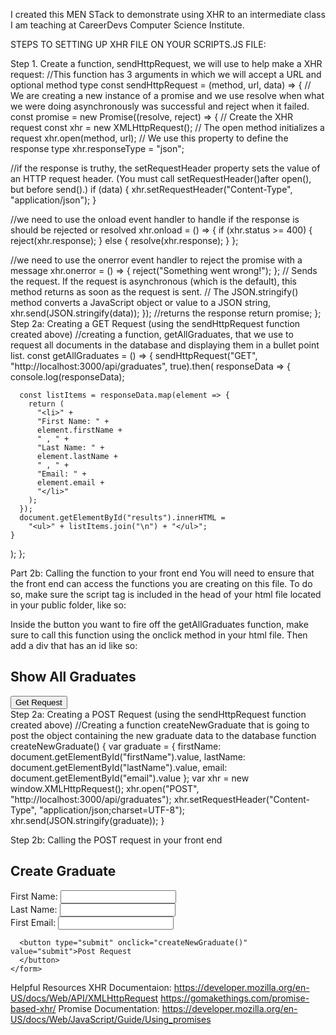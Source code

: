 I created this MEN STack to demonstrate using XHR to an intermediate class I am teaching at CareerDevs Computer Science Institute.

STEPS TO SETTING UP XHR FILE ON YOUR SCRIPTS.JS FILE:

Step 1. Create a function, sendHttpRequest, we will use to help make a XHR request:
//This function has 3 arguments in which we will accept a URL and optional method type
const sendHttpRequest = (method, url, data) => {
// We are creating a new instance of a promise and we use resolve when what we were doing asynchronously was successful and reject when it failed.
const promise = new Promise((resolve, reject) => {
// Create the XHR request
const xhr = new XMLHttpRequest();
// The open method initializes a request
xhr.open(method, url);
// We use this property to define the response type
xhr.responseType = "json";

//if the response is truthy, the setRequestHeader property sets the value of an HTTP request header. (You must call setRequestHeader()after open(), but before send().)
if (data) {
xhr.setRequestHeader("Content-Type", "application/json");
}

//we need to use the onload event handler to handle if the response is should be rejected or resolved
xhr.onload = () => {
if (xhr.status >= 400) {
reject(xhr.response);
} else {
resolve(xhr.response);
}
};

//we need to use the onerror event handler to reject the promise with a message
xhr.onerror = () => {
reject("Something went wrong!");
};
// Sends the request. If the request is asynchronous (which is the default), this method returns as soon as the request is sent.
// The JSON.stringify() method converts a JavaScript object or value to a JSON string,
xhr.send(JSON.stringify(data));
});
//returns the response
return promise;
};
Step 2a: Creating a GET Request (using the sendHttpRequest function created above)
//creating a function, getAllGraduates, that we use to request all documents in the database and displaying them in a bullet point list.
const getAllGraduates = () => {
sendHttpRequest("GET", "http://localhost:3000/api/graduates", true).then(
responseData => {
console.log(responseData);

      const listItems = responseData.map(element => {
        return (
          "<li>" +
          "First Name: " +
          element.firstName +
          " , " +
          "Last Name: " +
          element.lastName +
          " , " +
          "Email: " +
          element.email +
          "</li>"
        );
      });
      document.getElementById("results").innerHTML =
        "<ul>" + listItems.join("\n") + "</ul>";
    }

);
};

Part 2b: Calling the function to your front end
You will need to ensure that the front end can access the functions you are creating on this file. To do so, make sure the script tag is included in the head of your html file located in your public folder, like so:

<head>
    <meta charset="UTF-8" />
    <meta name="viewport" content="width=device-width, initial-scale=1.0" />
    <title>Document</title>
    <script src="scripts.js"></script>
    <link rel="stylesheet" href="styles.css" />
  </head>

Inside the button you want to fire off the getAllGraduates function, make sure to call this function using the onclick method in your html file. Then add a div that has an id like so:

<h2>Show All Graduates</h2>
<button onclick="getAllGraduates()">Get Request</button>
 <div id="results"></div>
Step 2a: Creating a POST Request (using the sendHttpRequest function created above)
//Creating a function createNewGraduate that is going to post the object containing the new graduate data to the database 
function createNewGraduate() {
  var graduate = {
    firstName: document.getElementById("firstName").value,
    lastName: document.getElementById("lastName").value,
    email: document.getElementById("email").value
  };
  var xhr = new window.XMLHttpRequest();
  xhr.open("POST", "http://localhost:3000/api/graduates");
  xhr.setRequestHeader("Content-Type", "application/json;charset=UTF-8");
  xhr.send(JSON.stringify(graduate));
}

Step 2b: Calling the POST request in your front end

<form>
<h2>Create Graduate</h2>
<label for="firstName">First Name:</label>
<input type="text" id="firstName" />
<br />
<label for="lastName">Last Name:</label>
<input type="text" id="lastName" />
<br />
<label for="email">First Email:</label>
<input type="text" id="email" />
<br />

      <button type="submit" onclick="createNewGraduate()" value="submit">Post Request
      </button>
    </form>

Helpful Resources
XHR Documentaion:
https://developer.mozilla.org/en-US/docs/Web/API/XMLHttpRequest
https://gomakethings.com/promise-based-xhr/
Promise Documentation:
https://developer.mozilla.org/en-US/docs/Web/JavaScript/Guide/Using_promises
